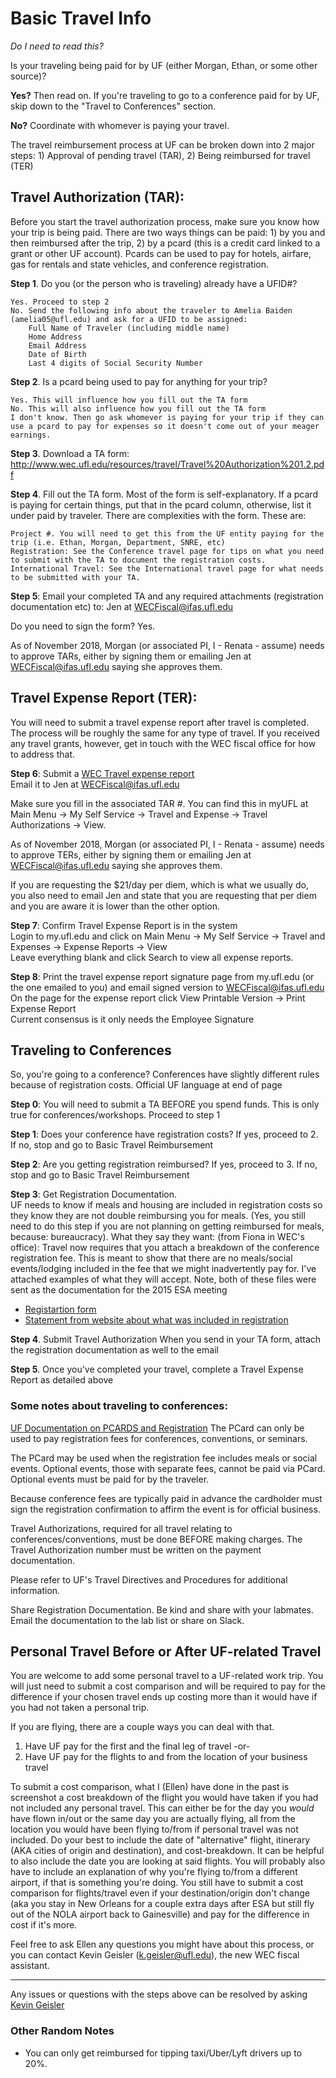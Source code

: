 # Basic Travel Info

_Do I need to read this?_

Is your traveling being paid for by UF (either Morgan, Ethan, or some other source)?

**Yes?** Then read on. If you're traveling to go to a conference paid for by UF, skip down to the "Travel to Conferences" section.

**No?** Coordinate with whomever is paying your travel.


The travel reimbursement process at UF can be broken down into 2 major steps: 1) Approval of pending travel (TAR), 2) Being reimbursed for travel (TER)
 
## Travel Authorization (TAR):

Before you start the travel authorization process, make sure you know how your trip is being paid. There are two ways things can be paid: 1) by you and then reimbursed after the trip, 2) by a pcard (this is a credit card linked to a grant or other UF account). Pcards can be used to pay for hotels, airfare, gas for rentals and state vehicles, and conference registration.

**Step 1**. Do you (or the person who is traveling) already have a UFID#?

    Yes. Proceed to step 2
    No. Send the following info about the traveler to Amelia Baiden (amelia05@ufl.edu) and ask for a UFID to be assigned:
        Full Name of Traveler (including middle name)
        Home Address
        Email Address
        Date of Birth
        Last 4 digits of Social Security Number 

**Step 2**.  Is a pcard being used to pay for anything for your trip?

    Yes. This will influence how you fill out the TA form
    No. This will also influence how you fill out the TA form
    I don't know. Then go ask whomever is paying for your trip if they can use a pcard to pay for expenses so it doesn't come out of your meager earnings. 

**Step 3**. Download a TA form: http://www.wec.ufl.edu/resources/travel/Travel%20Authorization%201.2.pdf

**Step 4**. Fill out the TA form. Most of the form is self-explanatory. If a pcard is paying for certain things, put that in the pcard column, otherwise, list it under paid by traveler. There are complexities with the form. These are:

    Project #. You will need to get this from the UF entity paying for the trip (i.e. Ethan, Morgan, Department, SNRE, etc)
    Registration: See the Conference travel page for tips on what you need to submit with the TA to document the registration costs.
    International Travel: See the International travel page for what needs to be submitted with your TA.

**Step 5**: Email your completed TA and any required attachments (registration documentation etc) to: Jen at WECFiscal@ifas.ufl.edu

Do you need to sign the form? Yes.


As of November 2018, Morgan (or associated PI, I - Renata - assume) needs to approve TARs, either by signing them or emailing Jen at WECFiscal@ifas.ufl.edu saying she approves them. 

## Travel Expense Report (TER):

You will need to submit a travel expense report after travel is completed. The process will be roughly the same for any type of travel. If you received any travel grants, however, get in touch with the WEC fiscal office for how to address that.

**Step 6**: Submit a [WEC Travel expense report](http://www.wec.ufl.edu/resources/travel/Travel%20Expense%20Report%201.2.pdf)  
    Email it to Jen at WECFiscal@ifas.ufl.edu

Make sure you fill in the associated TAR #. You can find this in myUFL at Main Menu -> My Self Service -> Travel and Expense -> Travel Authorizations -> View. 

As of November 2018, Morgan (or associated PI, I - Renata - assume) needs to approve TERs, either by signing them or emailing Jen at WECFiscal@ifas.ufl.edu saying she approves them. 

If you are requesting the $21/day per diem, which is what we usually do, you also need to email Jen and state that you are requesting that per diem and you are aware it is lower than the other option. 

**Step 7**: Confirm Travel Expense Report is in the system  
    Login to my.ufl.edu and click on Main Menu -> My Self Service -> Travel and Expenses -> Expense Reports -> View  
    Leave everything blank and click Search to view all expense reports.

**Step 8**: Print the travel expense report signature page from my.ufl.edu (or the one emailed to you) and email signed version to WECFiscal@ifas.ufl.edu  
    On the page for the expense report click View Printable Version -> Print Expense Report  
    Current consensus is it only needs the Employee Signature


## Traveling to Conferences

So, you're going to a conference? Conferences have slightly different rules because of registration costs.
Official UF language at end of page

**Step 0**: You will need to submit a TA BEFORE you spend funds.
          This is only true for conferences/workshops.
          Proceed to step 1
 
**Step 1**: Does your conference have registration costs?
          If yes, proceed to 2.
          If no, stop and go to Basic Travel Reimbursement

**Step 2**: Are you getting registration reimbursed?
         If yes, proceed to 3.
         If no, stop and go to Basic Travel Reimbursement

**Step 3**: Get Registration Documentation.    
UF needs to know if meals and housing are included in registration costs so they know they are not double reimbursing you for meals. (Yes, you still need to do this step if you are not planning on getting reimbursed for meals, because: bureaucracy). What they say they want: (from Fiona in WEC's office): Travel now requires that you attach a breakdown of the conference registration fee.  This is meant to show that there are no meals/social events/lodging included in the fee that we might inadvertently pay for.
    I've attached examples of what they will accept. Note, both of these files were sent as the documentation for the 2015 ESA meeting
* [Registartion form]( https://github.com/weecology/lab-wiki/blob/master/2015-ESA-Annual-Mtg-Reg-Form-04-06-15.pdf)
* [Statement from website about what was included in registration](https://github.com/weecology/lab-wiki/blob/master/ESA_registrationcoverage.pdf)


**Step 4**. Submit Travel Authorization
    When you send in your TA form, attach the registration documentation as well to the email

**Step 5**. Once you've completed your travel, complete a Travel Expense Report as detailed above

### Some notes about traveling to conferences:

[UF Documentation on PCARDS and Registration](http://www.purchasing.ufl.edu/departments/pcard/transactions/default.asp)
The PCard can only be used to pay registration fees for conferences, conventions, or seminars.

The PCard may be used when the registration fee includes meals or social events.  Optional events, those with separate fees, cannot be paid via PCard.  Optional events must be paid for by the traveler.

Because conference fees are typically paid in advance the cardholder must sign the registration confirmation to affirm the event is for official business.

Travel Authorizations, required for all travel relating to conferences/conventions, must be done BEFORE making charges.  The Travel Authorization number must be written on the payment documentation.

Please refer to UF's Travel Directives and Procedures for additional information.

Share Registration Documentation. Be kind and share with your labmates. Email the documentation to the lab list or share on Slack.

## Personal Travel Before or After UF-related Travel

You are welcome to add some personal travel to a UF-related work trip. You will just need to submit a cost comparison and will be required to pay for the difference if your chosen travel ends up costing more than it would have if you had not taken a personal trip.

If you are flying, there are a couple ways you can deal with that.
1) Have UF pay for the first and the final leg of travel -or-
2) Have UF pay for the flights to and from the location of your business travel

To submit a cost comparison, what I (Ellen) have done in the past is screenshot a cost breakdown of the flight you would have taken if you had not included any personal travel. This can either be for the day you *would* have flown in/out or the same day you are actually flying, all from the location you would have been flying to/from if personal travel was not included. Do your best to include the date of "alternative" flight, itinerary (AKA cities of origin and destination), and cost-breakdown. It can be helpful to also include the date you are looking at said flights. You will probably also have to include an explanation of why you're flying to/from a different airport, if that is something you're doing. You still have to submit a cost comparison for flights/travel even if your destination/origin don't change (aka you stay in New Orleans for a couple extra days after ESA but still fly out of the NOLA airport back to Gainesville) and pay for the difference in cost if it's more. 

Feel free to ask Ellen any questions you might have about this process, or you can contact Kevin Geisler (k.geisler@ufl.edu), the new WEC fiscal assistant.

***  
Any issues or questions with the steps above can be resolved by asking [Kevin Geisler](k.geisler@ufl.edu)

### Other Random Notes
* You can only get reimbursed for tipping taxi/Uber/Lyft drivers up to 20%. 
